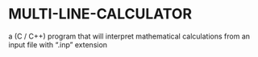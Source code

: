# MULTI-LINE-CALCULATOR
a (C / C++) program that will interpret mathematical calculations  from an input file with “.inp” extension
